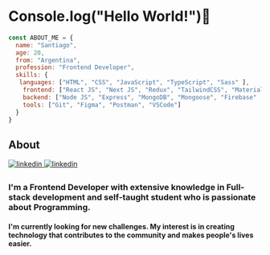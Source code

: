 # Console.log("Hello World!")👋
```javascript
const ABOUT_ME = {
  name: "Santiago",
  age: 20,
  from: "Argentina",
  profession: "Frontend Developer",
  skills: {
   languages: ["HTML", "CSS", "JavaScript", "TypeScript", "Sass" ],
    frontend: ["React JS", "Next JS", "Redux", "TailwindCSS", "MaterialUI", "Bootstrap", "ChakraUI", "Framer Motion"],
    backend: ["Node JS", "Express", "MongoDB", "Mongoose", "Firebase" , "tRPC", "Prisma"],
    tools: ["Git", "Figma", "Postman", "VSCode"]
  }
}
```
## About
<div align="left">
<a href="https://www.linkedin.com/in/santiagopacinidev" target="_blank">
<img src=https://img.shields.io/badge/linkedin-%231E77B5.svg?&style=for-the-badge&logo=linkedin&logoColor=white alt=linkedin style="margin-bottom: 5px;" />
</a>  
  <a href="https://santiagopacini.vercel.app" target="_blank">
<img src=https://img.shields.io/badge/portfolio-000?style=for-the-badge&logo=ko-fi&logoColor=white alt=linkedin style="margin-bottom: 5px;" />
</a>  
</div> 

### I'm a Frontend Developer with extensive knowledge in Full-stack development and self-taught student who is passionate about Programming.
#### I'm currently looking for new challenges. My interest is in creating technology that contributes to the community and makes people's lives easier.
